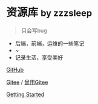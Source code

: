 # 资源库 <small>by zzzsleep</small>

> 只会写bug

- 后端，前端，运维的一些笔记
- ~
- 记录生活，享受美好

[GitHub](https://github.com/codezzzsleep)

[Gitee](https://gitee.com/codezzzsleep)	/	[曾用Gitee](https://gitee.com/where-know-return)

[Getting Started](/README.md)